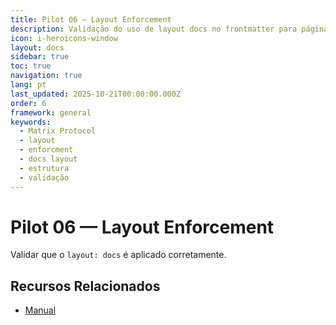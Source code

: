 ```yaml
---
title: Pilot 06 — Layout Enforcement
description: Validação do uso de layout docs no frontmatter para páginas de documentação
icon: i-heroicons-window
layout: docs
sidebar: true
toc: true
navigation: true
lang: pt
last_updated: 2025-10-21T00:00:00.000Z
order: 6
framework: general
keywords:
  - Matrix Protocol
  - layout
  - enforcment
  - docs layout
  - estrutura
  - validação
---
```

# Pilot 06 — Layout Enforcement

Validar que o `layout: docs` é aplicado corretamente.

## Recursos Relacionados
- [Manual](../../manual)